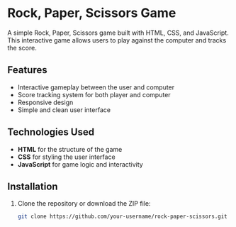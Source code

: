 # Rock, Paper, Scissors Game

A simple Rock, Paper, Scissors game built with HTML, CSS, and JavaScript. This interactive game allows users to play against the computer and tracks the score.

## Features
- Interactive gameplay between the user and computer
- Score tracking system for both player and computer
- Responsive design
- Simple and clean user interface

## Technologies Used
- **HTML** for the structure of the game
- **CSS** for styling the user interface
- **JavaScript** for game logic and interactivity

## Installation
1. Clone the repository or download the ZIP file:
   ```bash
   git clone https://github.com/your-username/rock-paper-scissors.git
